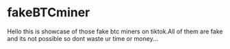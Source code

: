 # fakeBTCminer
Hello this is showcase of those fake btc miners on tiktok.All of them are fake and its not possible so dont waste ur time or money...
